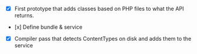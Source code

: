 - [x] First prototype that adds classes based on PHP files to what the API returns.
- [x] Define bundle & service
- [x] Compiler pass that detects ContentTypes on disk and adds them to the service
